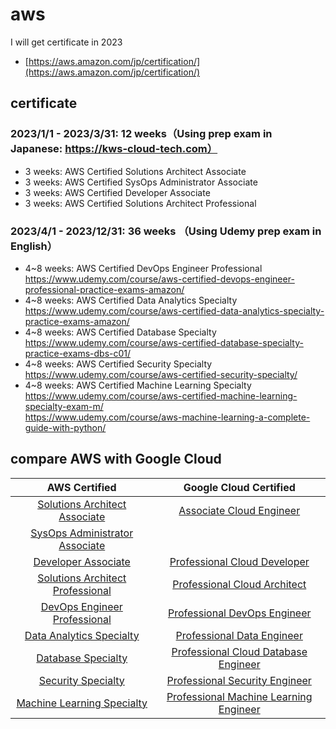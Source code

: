 # aws
I will get certificate in 2023<br>
- [https://aws.amazon.com/jp/certification/](https://aws.amazon.com/jp/certification/)

## certificate
### 2023/1/1 - 2023/3/31: 12 weeks（Using prep exam in Japanese: https://kws-cloud-tech.com）<br>
- 3 weeks: AWS Certified Solutions Architect Associate
- 3 weeks: AWS Certified SysOps Administrator Associate
- 3 weeks: AWS Certified Developer Associate
- 3 weeks: AWS Certified Solutions Architect Professional

### 2023/4/1 - 2023/12/31: 36 weeks （Using Udemy prep exam in English）<br>

- 4~8 weeks: AWS Certified DevOps Engineer Professional<br>
https://www.udemy.com/course/aws-certified-devops-engineer-professional-practice-exams-amazon/<br>
- 4~8 weeks: AWS Certified Data Analytics Specialty<br>
https://www.udemy.com/course/aws-certified-data-analytics-specialty-practice-exams-amazon/<br>
- 4~8 weeks: AWS Certified Database Specialty<br>
https://www.udemy.com/course/aws-certified-database-specialty-practice-exams-dbs-c01/<br>
- 4~8 weeks: AWS Certified Security Specialty<br>
https://www.udemy.com/course/aws-certified-security-specialty/<br>
- 4~8 weeks: AWS Certified Machine Learning Specialty<br>
https://www.udemy.com/course/aws-certified-machine-learning-specialty-exam-m/<br>
https://www.udemy.com/course/aws-machine-learning-a-complete-guide-with-python/<br>

## compare AWS with Google Cloud

|AWS Certified|Google Cloud Certified|
|:---:|:---:|
|[Solutions Architect Associate](https://aws.amazon.com/certification/certified-solutions-architect-associate/)|[Associate Cloud Engineer](https://cloud.google.com/certification/cloud-engineer) 
|[SysOps Administrator Associate](https://aws.amazon.com/jp/certification/certified-sysops-admin-associate/)|
|[Developer Associate](https://aws.amazon.com/jp/certification/certified-developer-associate/)|[Professional Cloud Developer](https://cloud.google.com/certification/cloud-developer)
|[Solutions Architect Professional](https://aws.amazon.com/jp/certification/certified-solutions-architect-professional/)|[Professional Cloud Architect](https://cloud.google.com/certification/cloud-architect)
|[DevOps Engineer Professional](https://aws.amazon.com/jp/certification/certified-devops-engineer-professional/)|[Professional DevOps Engineer](https://cloud.google.com/certification/cloud-devops-engineer)
|[Data Analytics Specialty](https://aws.amazon.com/jp/certification/certified-data-analytics-specialty/)|[Professional Data Engineer](https://cloud.google.com/certification/data-engineer)
|[Database Specialty](https://aws.amazon.com/jp/certification/certified-database-specialty/)|[Professional Cloud Database Engineer](https://cloud.google.com/certification/cloud-database-engineer)
|[Security Specialty](https://aws.amazon.com/jp/certification/certified-security-specialty/)|[Professional Security Engineer](https://cloud.google.com/certification/cloud-security-engineer)
|[Machine Learning Specialty](https://aws.amazon.com/jp/certification/certified-machine-learning-specialty/)|[Professional Machine Learning Engineer](https://cloud.google.com/certification/machine-learning-engineer)
